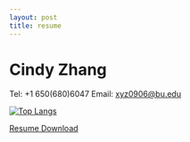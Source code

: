 ```yaml
---
layout: post
title: resume
---
```


# Cindy Zhang

Tel: +1 650(680)6047                Email: xyz0906@bu.edu

[![Top Langs](https://github-readme-stats.vercel.app/api/top-langs/?username=xyyy9&hide=SCSS&layout=compact&theme=tokyonight)](https://github.com/anuraghazra/github-readme-stats)

<a href="_posts/resume.pdf" target="_blank">Resume Download</a>
